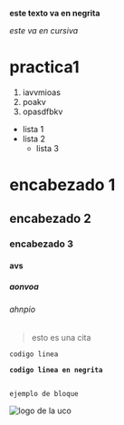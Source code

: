 **este texto va en negrita**

*este va en cursiva*

# practica1

1. iavvmioas
2. poakv
3. opasdfbkv


* lista 1
* lista 2
  * lista 3
# encabezado 1
## encabezado 2
### encabezado 3
#### avs
##### aonvoa
###### ahnpio

> esto es una cita 

`codigo linea`

**`codigo linea en negrita`**

~~~

ejemplo de bloque

~~~

![logo de la uco](http://www.soycordoba.es/wp-content/uploads/2016/04/logo-UCO.jpg)


